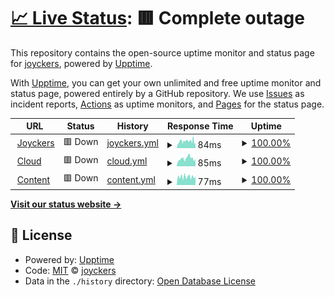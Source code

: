 # [📈 Live Status](https://joyckers.github.io/uptime): <!--live status--> **🟥 Complete outage**

This repository contains the open-source uptime monitor and status page for [joyckers](https://joyckers.github.io/uptime), powered by [Upptime](https://github.com/upptime/upptime).

With [Upptime](https://upptime.js.org), you can get your own unlimited and free uptime monitor and status page, powered entirely by a GitHub repository. We use [Issues](https://github.com/joyckers/uptime/issues) as incident reports, [Actions](https://github.com/joyckers/uptime/actions) as uptime monitors, and [Pages](https://joyckers.github.io/uptime) for the status page.

<!--start: status pages-->
<!-- This summary is generated by Upptime (https://github.com/upptime/upptime) -->
<!-- Do not edit this manually, your changes will be overwritten -->
<!-- prettier-ignore -->
| URL | Status | History | Response Time | Uptime |
| --- | ------ | ------- | ------------- | ------ |
| <img alt="" src="https://favicons.githubusercontent.com/joyckers.com" height="13"> [Joyckers](https://joyckers.com) | 🟥 Down | [joyckers.yml](https://github.com/joyckers/uptime/commits/HEAD/history/joyckers.yml) | <details><summary><img alt="Response time graph" src="./graphs/joyckers/response-time-week.png" height="20"> 84ms</summary><br><a href="https://joyckers.github.io/uptime/history/joyckers"><img alt="Response time 84" src="https://img.shields.io/endpoint?url=https%3A%2F%2Fraw.githubusercontent.com%2Fjoyckers%2Fuptime%2FHEAD%2Fapi%2Fjoyckers%2Fresponse-time.json"></a><br><a href="https://joyckers.github.io/uptime/history/joyckers"><img alt="24-hour response time 61" src="https://img.shields.io/endpoint?url=https%3A%2F%2Fraw.githubusercontent.com%2Fjoyckers%2Fuptime%2FHEAD%2Fapi%2Fjoyckers%2Fresponse-time-day.json"></a><br><a href="https://joyckers.github.io/uptime/history/joyckers"><img alt="7-day response time 84" src="https://img.shields.io/endpoint?url=https%3A%2F%2Fraw.githubusercontent.com%2Fjoyckers%2Fuptime%2FHEAD%2Fapi%2Fjoyckers%2Fresponse-time-week.json"></a><br><a href="https://joyckers.github.io/uptime/history/joyckers"><img alt="30-day response time 84" src="https://img.shields.io/endpoint?url=https%3A%2F%2Fraw.githubusercontent.com%2Fjoyckers%2Fuptime%2FHEAD%2Fapi%2Fjoyckers%2Fresponse-time-month.json"></a><br><a href="https://joyckers.github.io/uptime/history/joyckers"><img alt="1-year response time 84" src="https://img.shields.io/endpoint?url=https%3A%2F%2Fraw.githubusercontent.com%2Fjoyckers%2Fuptime%2FHEAD%2Fapi%2Fjoyckers%2Fresponse-time-year.json"></a></details> | <details><summary><a href="https://joyckers.github.io/uptime/history/joyckers">100.00%</a></summary><a href="https://joyckers.github.io/uptime/history/joyckers"><img alt="All-time uptime 100.00%" src="https://img.shields.io/endpoint?url=https%3A%2F%2Fraw.githubusercontent.com%2Fjoyckers%2Fuptime%2FHEAD%2Fapi%2Fjoyckers%2Fuptime.json"></a><br><a href="https://joyckers.github.io/uptime/history/joyckers"><img alt="24-hour uptime 100.00%" src="https://img.shields.io/endpoint?url=https%3A%2F%2Fraw.githubusercontent.com%2Fjoyckers%2Fuptime%2FHEAD%2Fapi%2Fjoyckers%2Fuptime-day.json"></a><br><a href="https://joyckers.github.io/uptime/history/joyckers"><img alt="7-day uptime 100.00%" src="https://img.shields.io/endpoint?url=https%3A%2F%2Fraw.githubusercontent.com%2Fjoyckers%2Fuptime%2FHEAD%2Fapi%2Fjoyckers%2Fuptime-week.json"></a><br><a href="https://joyckers.github.io/uptime/history/joyckers"><img alt="30-day uptime 100.00%" src="https://img.shields.io/endpoint?url=https%3A%2F%2Fraw.githubusercontent.com%2Fjoyckers%2Fuptime%2FHEAD%2Fapi%2Fjoyckers%2Fuptime-month.json"></a><br><a href="https://joyckers.github.io/uptime/history/joyckers"><img alt="1-year uptime 100.00%" src="https://img.shields.io/endpoint?url=https%3A%2F%2Fraw.githubusercontent.com%2Fjoyckers%2Fuptime%2FHEAD%2Fapi%2Fjoyckers%2Fuptime-year.json"></a></details>
| <img alt="" src="https://favicons.githubusercontent.com/cloud.joyckers.com" height="13"> [Cloud](https://cloud.joyckers.com) | 🟥 Down | [cloud.yml](https://github.com/joyckers/uptime/commits/HEAD/history/cloud.yml) | <details><summary><img alt="Response time graph" src="./graphs/cloud/response-time-week.png" height="20"> 85ms</summary><br><a href="https://joyckers.github.io/uptime/history/cloud"><img alt="Response time 85" src="https://img.shields.io/endpoint?url=https%3A%2F%2Fraw.githubusercontent.com%2Fjoyckers%2Fuptime%2FHEAD%2Fapi%2Fcloud%2Fresponse-time.json"></a><br><a href="https://joyckers.github.io/uptime/history/cloud"><img alt="24-hour response time 80" src="https://img.shields.io/endpoint?url=https%3A%2F%2Fraw.githubusercontent.com%2Fjoyckers%2Fuptime%2FHEAD%2Fapi%2Fcloud%2Fresponse-time-day.json"></a><br><a href="https://joyckers.github.io/uptime/history/cloud"><img alt="7-day response time 85" src="https://img.shields.io/endpoint?url=https%3A%2F%2Fraw.githubusercontent.com%2Fjoyckers%2Fuptime%2FHEAD%2Fapi%2Fcloud%2Fresponse-time-week.json"></a><br><a href="https://joyckers.github.io/uptime/history/cloud"><img alt="30-day response time 85" src="https://img.shields.io/endpoint?url=https%3A%2F%2Fraw.githubusercontent.com%2Fjoyckers%2Fuptime%2FHEAD%2Fapi%2Fcloud%2Fresponse-time-month.json"></a><br><a href="https://joyckers.github.io/uptime/history/cloud"><img alt="1-year response time 85" src="https://img.shields.io/endpoint?url=https%3A%2F%2Fraw.githubusercontent.com%2Fjoyckers%2Fuptime%2FHEAD%2Fapi%2Fcloud%2Fresponse-time-year.json"></a></details> | <details><summary><a href="https://joyckers.github.io/uptime/history/cloud">100.00%</a></summary><a href="https://joyckers.github.io/uptime/history/cloud"><img alt="All-time uptime 100.00%" src="https://img.shields.io/endpoint?url=https%3A%2F%2Fraw.githubusercontent.com%2Fjoyckers%2Fuptime%2FHEAD%2Fapi%2Fcloud%2Fuptime.json"></a><br><a href="https://joyckers.github.io/uptime/history/cloud"><img alt="24-hour uptime 100.00%" src="https://img.shields.io/endpoint?url=https%3A%2F%2Fraw.githubusercontent.com%2Fjoyckers%2Fuptime%2FHEAD%2Fapi%2Fcloud%2Fuptime-day.json"></a><br><a href="https://joyckers.github.io/uptime/history/cloud"><img alt="7-day uptime 100.00%" src="https://img.shields.io/endpoint?url=https%3A%2F%2Fraw.githubusercontent.com%2Fjoyckers%2Fuptime%2FHEAD%2Fapi%2Fcloud%2Fuptime-week.json"></a><br><a href="https://joyckers.github.io/uptime/history/cloud"><img alt="30-day uptime 100.00%" src="https://img.shields.io/endpoint?url=https%3A%2F%2Fraw.githubusercontent.com%2Fjoyckers%2Fuptime%2FHEAD%2Fapi%2Fcloud%2Fuptime-month.json"></a><br><a href="https://joyckers.github.io/uptime/history/cloud"><img alt="1-year uptime 100.00%" src="https://img.shields.io/endpoint?url=https%3A%2F%2Fraw.githubusercontent.com%2Fjoyckers%2Fuptime%2FHEAD%2Fapi%2Fcloud%2Fuptime-year.json"></a></details>
| <img alt="" src="https://favicons.githubusercontent.com/content.joyckers.com" height="13"> [Content](https://content.joyckers.com) | 🟥 Down | [content.yml](https://github.com/joyckers/uptime/commits/HEAD/history/content.yml) | <details><summary><img alt="Response time graph" src="./graphs/content/response-time-week.png" height="20"> 77ms</summary><br><a href="https://joyckers.github.io/uptime/history/content"><img alt="Response time 77" src="https://img.shields.io/endpoint?url=https%3A%2F%2Fraw.githubusercontent.com%2Fjoyckers%2Fuptime%2FHEAD%2Fapi%2Fcontent%2Fresponse-time.json"></a><br><a href="https://joyckers.github.io/uptime/history/content"><img alt="24-hour response time 81" src="https://img.shields.io/endpoint?url=https%3A%2F%2Fraw.githubusercontent.com%2Fjoyckers%2Fuptime%2FHEAD%2Fapi%2Fcontent%2Fresponse-time-day.json"></a><br><a href="https://joyckers.github.io/uptime/history/content"><img alt="7-day response time 77" src="https://img.shields.io/endpoint?url=https%3A%2F%2Fraw.githubusercontent.com%2Fjoyckers%2Fuptime%2FHEAD%2Fapi%2Fcontent%2Fresponse-time-week.json"></a><br><a href="https://joyckers.github.io/uptime/history/content"><img alt="30-day response time 77" src="https://img.shields.io/endpoint?url=https%3A%2F%2Fraw.githubusercontent.com%2Fjoyckers%2Fuptime%2FHEAD%2Fapi%2Fcontent%2Fresponse-time-month.json"></a><br><a href="https://joyckers.github.io/uptime/history/content"><img alt="1-year response time 77" src="https://img.shields.io/endpoint?url=https%3A%2F%2Fraw.githubusercontent.com%2Fjoyckers%2Fuptime%2FHEAD%2Fapi%2Fcontent%2Fresponse-time-year.json"></a></details> | <details><summary><a href="https://joyckers.github.io/uptime/history/content">100.00%</a></summary><a href="https://joyckers.github.io/uptime/history/content"><img alt="All-time uptime 100.00%" src="https://img.shields.io/endpoint?url=https%3A%2F%2Fraw.githubusercontent.com%2Fjoyckers%2Fuptime%2FHEAD%2Fapi%2Fcontent%2Fuptime.json"></a><br><a href="https://joyckers.github.io/uptime/history/content"><img alt="24-hour uptime 100.00%" src="https://img.shields.io/endpoint?url=https%3A%2F%2Fraw.githubusercontent.com%2Fjoyckers%2Fuptime%2FHEAD%2Fapi%2Fcontent%2Fuptime-day.json"></a><br><a href="https://joyckers.github.io/uptime/history/content"><img alt="7-day uptime 100.00%" src="https://img.shields.io/endpoint?url=https%3A%2F%2Fraw.githubusercontent.com%2Fjoyckers%2Fuptime%2FHEAD%2Fapi%2Fcontent%2Fuptime-week.json"></a><br><a href="https://joyckers.github.io/uptime/history/content"><img alt="30-day uptime 100.00%" src="https://img.shields.io/endpoint?url=https%3A%2F%2Fraw.githubusercontent.com%2Fjoyckers%2Fuptime%2FHEAD%2Fapi%2Fcontent%2Fuptime-month.json"></a><br><a href="https://joyckers.github.io/uptime/history/content"><img alt="1-year uptime 100.00%" src="https://img.shields.io/endpoint?url=https%3A%2F%2Fraw.githubusercontent.com%2Fjoyckers%2Fuptime%2FHEAD%2Fapi%2Fcontent%2Fuptime-year.json"></a></details>

<!--end: status pages-->

[**Visit our status website →**](https://joyckers.github.io/uptime)

## 📄 License

- Powered by: [Upptime](https://github.com/upptime/upptime)
- Code: [MIT](./LICENSE) © [joyckers](https://joyckers.github.io/uptime)
- Data in the `./history` directory: [Open Database License](https://opendatacommons.org/licenses/odbl/1-0/)
